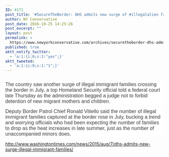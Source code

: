 ```yaml
---
ID: 4171
post_title: '#SecureTheBorder: DHS admits new surge of #illegalalien families #tcot'
author: NY Conservative
post_date: 2016-10-25 14:25:26
post_excerpt: ""
layout: post
permalink: >
  https://www.newyorkconservative.com/archives/securetheborder-dhs-admits-new-surge-of-illegalalien-families-tcot/
published: true
aktt_notify_twitter:
  - 'a:1:{i:0;s:3:"yes";}'
aktt_tweeted:
  - 'a:1:{i:0;s:1:"1";}'
---
```

<p><img src="http://www.newyorkconservative.com/wp-content/uploads/2015/08/080715_1605_SecureTheBo1.jpg" alt="" />
	</p><p style="background: white"><span style="color:#3e3e3e;font-family:Arial;font-size:12pt">The country saw another surge of illegal immigrant families crossing the border in July, a top Homeland Security official told a federal court late Thursday as the administration begged a judge not to forbid detention of new migrant mothers and children.
</span></p><p style="background: white"><span style="color:#3e3e3e;font-family:Arial;font-size:12pt">Deputy Border Patrol Chief Ronald Vitiello said the number of illegal immigrant families captured at the border rose in July, bucking a trend and worrying officials who had been expecting the number of families to drop as the heat increases in late summer, just as the number of unaccompanied minors does.
</span></p><p><a href="http://www.washingtontimes.com/news/2015/aug/7/dhs-admits-new-surge-illegal-immigrant-families/">http://www.washingtontimes.com/news/2015/aug/7/dhs-admits-new-surge-illegal-immigrant-families/</a>
	</p>